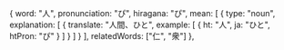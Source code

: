  {
        word: "人",
        pronunciation: "ぴ",
        hiragana: "ぴ",
        mean: [
            {
                type: "noun",
                explanation: [
                    {
                        translate: "人間、ひと",
                        example: [
                            { ht: "人", ja: "ひと", htPron: "ぴ" }
                        ]
                    }
                ]
            }
        ],
        relatedWords: ["仁", "衆"]
    },
